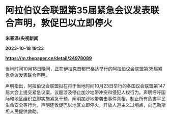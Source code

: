 # 阿拉伯议会联盟第35届紧急会议发表联合声明，敦促巴以立即停火
**米春泽/央视新闻**

**2023-10-18 19:23**

**https://m.thepaper.cn/detail/24978089**

当地时间10月18日晚间，正在伊拉克首都巴格达举行的阿拉伯议会联盟第35届紧急会议发表联合声明。

声明指出，阿拉伯议会联盟拟在将于当地时间10月23日举行的各国议会联盟第147届大会上提交紧急议案，议题涉及停止加沙地带冲突和侵犯人权行为。声明呼吁国际和地区组织立即实施紧急干预，阐明加沙地带袭击事件真相，制止所有危害平民生命安全等行为。声明还敦促巴以地区立即停火，开放人道主义过境点，向巴勒斯坦人民提供救助。